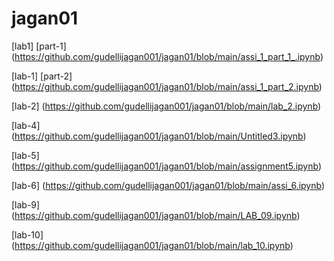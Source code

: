 # jagan01

[lab1] [part-1] (https://github.com/gudellijagan001/jagan01/blob/main/assi_1_part_1_.ipynb)

[lab-1] [part-2] (https://github.com/gudellijagan001/jagan01/blob/main/assi_1_part_2.ipynb)

[lab-2] (https://github.com/gudellijagan001/jagan01/blob/main/lab_2.ipynb)

[lab-4] (https://github.com/gudellijagan001/jagan01/blob/main/Untitled3.ipynb)

[lab-5] (https://github.com/gudellijagan001/jagan01/blob/main/assignment5.ipynb)

[lab-6] (https://github.com/gudellijagan001/jagan01/blob/main/assi_6.ipynb)

[lab-9] (https://github.com/gudellijagan001/jagan01/blob/main/LAB_09.ipynb)

[lab-10] (https://github.com/gudellijagan001/jagan01/blob/main/lab_10.ipynb)
